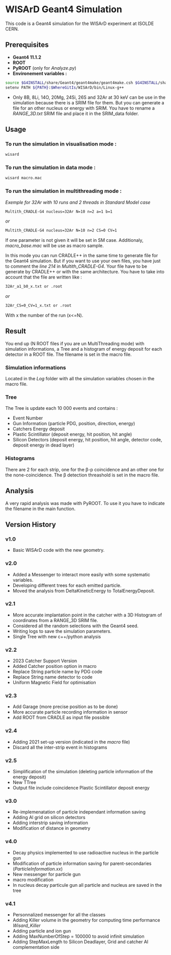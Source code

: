 # WISArD Geant4 Simulation

This code is a Geant4 simulation for the WISArD experiment at ISOLDE CERN.

## Prerequisites
- **Geant4 11.1.2**
- **ROOT** 
- **PyROOT** (only for *Analyze.py*)
- **Environement variables :**
```bash
source $G4INSTALL/share/Geant4/geant4make/geant4make.csh $G4INSTALL/share/Geant4/geant4make/
setenv PATH ${PATH}:$WhereGitIs/WISArD/bin/Linux-g++
```

- Only 8B, 8Li, 14O, 20Mg, 24Si, 26S and 32Ar at 30 keV can be use in the simulation because there is a SRIM file for them. But you can generate a file for an other nucleus or energy with SRIM. You have to rename a *RANGE_3D.txt* SRIM file and place it in the SRIM_data folder.

## Usage
### To run the simulation in visualisation mode :
```bash
wisard 
```
### To run the simulation in data mode :
```bash
wisard macro.mac
```

### To run the simulation in multithreading mode :
*Exemple for 32Ar with 10 runs and 2 threads in Standard Model case*

```bash
Multith_CRADLE-G4 nucleus=32Ar N=10 n=2 a=1 b=1
```
*or*
```bash
Multith_CRADLE-G4 nucleus=32Ar N=10 n=2 CS=0 CV=1
```
If one parameter is not given it will be set in SM case. Additionaly, *macro_base.mac* will be use as macro sample.

In this mode you can run CRADLE++ in the same time to generate file for the Geant4 simulation. But if you want to use your own files, you have just to comment the *line 214* in *Multith_CRADLE-G4*. Your file have to be generate by CRADLE++ or with the same architecture.
You have to take into account that the file are written like :
```bash
32Ar_a1_b0_x.txt or .root
```
*or*
```bash
32Ar_CS=0_CV=1_x.txt or .root
```
With x the number of the run (x<=N).

## Result
You end up (N ROOT files if you are un MultiThreading mode) with simulation informations, a Tree and a histogram of energy deposit for each detector in a ROOT file. The filename is set in the macro file.

### Simulation informations
Located in the *Log* folder with all the simulation variables chosen in the macro file.

### Tree
The Tree is update each 10 000 events and contains :
- Event Number
- Gun Information (particle PDG, position, direction, energy)
- Catchers Energy deposit
- Plastic Scintillator (deposit energy, hit position, hit angle)
- Silicon Detectors (deposit energy, hit position, hit angle, detector code, deposit energy in dead layer)

### Histograms
There are 2 for each strip, one for the β-p coincidence and an other one for the none-coincidence. The β detection threashold is set in the macro file.

## Analysis
A very rapid analysis was made with PyROOT. To use it you have to indicate the filename in the main function.


## Version History

### v1.0
- Basic WISArD code with the new geometry.

### v2.0
- Added a Messenger to interact more easily with some systematic variables.
- Developing different trees for each emitted particle.
- Moved the analysis from DeltaKineticEnergy to TotalEnergyDeposit.

### v2.1
- More accurate implantation point in the catcher with a 3D Histogram of coordinates from a RANGE_3D SRIM file.
- Considered all the random selections with the Geant4 seed.
- Writing logs to save the simulation parameters.
- Single Tree with new c++/python analysis

### v2.2
- 2023 Catcher Support Version
- Added Catcher position option in macro
- Replace String particle name by PDG code
- Replace String name detector to code
- Uniform Magnetic Field for optimisation

### v2.3
- Add Garage (more precise position as to be done)
- More accurate particle recording information in sensor
- Add ROOT from CRADLE as input file possible

### v2.4
- Adding 2021 set-up version (indicated in the *macro* file)
- Discard all the inter-strip event in histograms

### v2.5
- Simplification of the simulation (deleting particle information of the energy deposit)
- New TTree 
- Output file include coincidence Plastic Scintillator deposit energy

### v3.0
- Re-implemenatation of particle independant information saving
- Adding Al grid on silicon detectors
- Adding interstrip saving information
- Modification of distance in geometry

### v4.0
- Decay physics implemented to use radioactive nucleus in the particle gun
- Modification of particle information saving for parent-secondaries (*ParticleInformation.xx*)
- New messenger for particle gun
- macro modification
- In nucleus decay particule gun all particle and nucleus are saved in the tree

### v4.1
- Personnalized messenger for all the classes
- Adding Killer volume in the geometry for computing time performance *Wisard_Killer*
- Adding particle and ion gun
- Adding MaxNumberOfStep = 100000 to avoid infinit simulation
- Adding StepMaxLength to Silicon Deadlayer, Grid and catcher Al complementation side